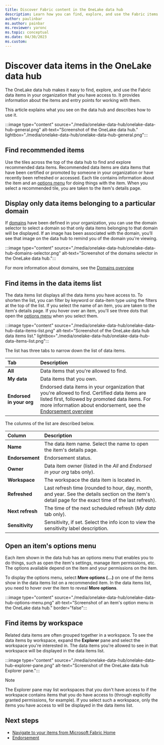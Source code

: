 ```yaml
---
title: Discover Fabric content in the OneLake data hub
description: Learn how you can find, explore, and use the Fabric items in your organization.
author: paulinbar
ms.author: painbar
ms.reviewer: yaronc
ms.topic: conceptual
ms.date: 04/30/2023
ms.custom: 
---
```


# Discover data items in the OneLake data hub

The OneLake data hub makes it easy to find, explore, and use the Fabric data items in your organization that you have access to. It provides information about the items and entry points for working with them.

This article explains what you see on the data hub and describes how to use it.

:::image type="content" source="./media/onelake-data-hub/onelake-data-hub-general.png" alt-text="Screenshot of the OneLake data hub." lightbox="./media/onelake-data-hub/onelake-data-hub-general.png":::

## Find recommended items

Use the tiles across the top of the data hub to find and explore recommended data items. Recommended data items are data items that have been certified or promoted by someone in your organization or have recently been refreshed or accessed.  Each tile contains information about the item and an [options menu](#open-an-items-options-menu) for doing things with the item. When you select a recommended tile, you are taken to the item's details page.

## Display only data items belonging to a particular domain

If [domains](../governance/domains.md) have been defined in your organization, you can use the domain selector to select a domain so that only data items belonging to that domain will be displayed. If an image has been associated with the domain, you’ll see that image on the data hub to remind you of the domain you're viewing.

:::image type="content" source="./media/onelake-data-hub/onelake-data-hub-domains-selector.png" alt-text="Screenshot of the domains selector in the OneLake data hub.":::

For more information about domains, see the [Domains overview](../governance/domains.md)

## Find items in the data items list

The data items list displays all the data items you have access to. To shorten the list, you can filter by keyword or data-item type using the filters at the top of the list. If you select the name of an item, you are taken to the item's details page. If you hover over an item, you'll see three dots that open the [options menu](#open-an-items-options-menu) when you select them.

:::image type="content" source="./media/onelake-data-hub/onelake-data-hub-data-items-list.png" alt-text="Screenshot of the OneLake data hub data items list." lightbox="./media/onelake-data-hub/onelake-data-hub-data-items-list.png":::

The list has three tabs to narrow down the list of data items.

|Tab  |Description  |
|:-------------------------|:----------------------------------------------------|
| **All**                  | Data items that you're allowed to find.  |
| **My data**              | Data items that you own.      |
| **Endorsed in your org** | Endorsed data items in your organization that you're allowed to find. Certified data items are listed first, followed by promoted data items. For more information about endorsement, see the [Endorsement overview](../governance/endorsement-overview.md) |

The columns of the list are described below.

|Column  |Description  |
|:-----------------|:--------|
| **Name**         | The data item name. Select the name to open the item's details page. |
| **Endorsement**  | Endorsement status. |
| **Owner**        | Data item owner (listed in the *All* and *Endorsed in your org* tabs only). |
| **Workspace**    | The workspace the data item is located in. |
| **Refreshed**    | Last refresh time (rounded to hour, day, month, and year. See the details section on the item's detail page for the exact time of the last refresh). |
| **Next refresh** | The time of the next scheduled refresh (*My data* tab only). |
| **Sensitivity**  | Sensitivity, if set. Select the info icon to view the sensitivity label description. |

## Open an item's options menu

Each item shown in the data hub has an options menu that enables you to do things, such as open the item's settings, manage item permissions, etc. The options available depend on the item and your permissions on the item.

To display the options menu, select **More options (...)** on one of the items show in the data items list on a recommended item. In the data items list, you need to hover over the item to reveal **More options**.

:::image type="content" source="./media/onelake-data-hub/onelake-data-hub-options-menu.png" alt-text="Screenshot of an item's option menu in the OneLake data hub." border="false":::

## Find items by workspace

Related data items are often grouped together in a workspace. To see the data items by workspace, expand the **Explorer** pane and select the workspace you're interested in. The data items you're allowed to see in that workspace will be displayed in the data items list.

:::image type="content" source="./media/onelake-data-hub/onelake-data-hub-explorer-pane.png" alt-text="Screenshot of the OneLake data hub Explorer pane.":::

> [!NOTE]
>The Explorer pane may list workspaces that you don't have access to if the workspace contains items that you do have access to (through explicitly granted permissions, for example). If you select such a workspace, only the items you have access to will be displayed in the data items list.

## Next steps

* [Navigate to your items from Microsoft Fabric Home](./fabric-home.md)
* [Endorsement](../governance/endorsement-overview.md)
